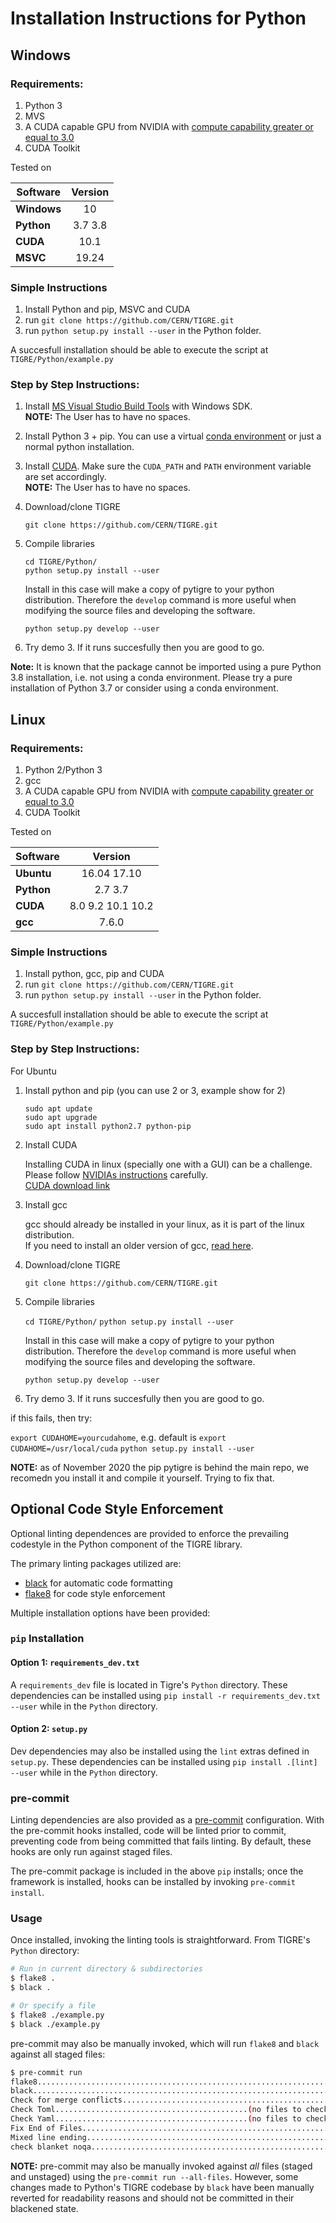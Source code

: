 Installation Instructions for Python
======

## Windows

### Requirements:

1. Python 3
2. MVS
3. A CUDA capable GPU from NVIDIA with [compute capability greater or equal to 3.0](https://en.wikipedia.org/wiki/CUDA#GPUs_supported)
4. CUDA Toolkit

Tested on

| Software        | Version           | 
| ------------- |:-------------:|
|**Windows**| 10 |
|**Python**| 3.7 3.8 |
|**CUDA**| 10.1 |
|**MSVC**| 19.24 |

### Simple Instructions

1. Install Python and pip, MSVC and CUDA
2. run `git clone https://github.com/CERN/TIGRE.git` 
3. run `python setup.py install --user` in the Python folder. 

A succesfull installation should be able to execute the script at `TIGRE/Python/example.py`

### Step by Step Instructions:

1. Install [MS Visual Studio Build Tools](https://visualstudio.microsoft.com/downloads/) with Windows SDK.\
   **NOTE:** The User has to have no spaces.
	
2. Install Python 3 + pip. You can use a virtual [conda environment](https://www.anaconda.com/) or just a normal python installation.

3. Install [CUDA](https://developer.nvidia.com/cuda-downloads). Make sure the `CUDA_PATH` and `PATH` environment variable are set accordingly.\
  **NOTE:** The User has to have no spaces.


4. Download/clone TIGRE

	`git clone https://github.com/CERN/TIGRE.git` 

5. Compile libraries

	`cd TIGRE/Python/`  
	`python setup.py install --user`

	Install in this case will make a copy of pytigre to your python distribution. Therefore the `develop` command is more useful when modifying the source files and developing the software. 

	`python setup.py develop --user`

6. Try demo 3. If it runs succesfully then you are good to go.

**Note:** It is known that the package cannot be imported using a pure Python 3.8 installation, i.e.
not using a conda environment. Please try a pure installation of Python 3.7 or consider using a
conda environment.

## Linux

### Requirements:

1. Python 2/Python 3
2. gcc
3. A CUDA capable GPU from NVIDIA with [compute capability greater or equal to 3.0](https://en.wikipedia.org/wiki/CUDA#GPUs_supported)
4. CUDA Toolkit


Tested on

| Software        | Version           | 
| ------------- |:-------------:|
|**Ubuntu**| 16.04 17.10|
|**Python**| 2.7 3.7 |
|**CUDA**| 8.0 9.2 10.1 10.2|
|**gcc**|  7.6.0|

### Simple Instructions

1. Install python, gcc, pip and CUDA
2. run `git clone https://github.com/CERN/TIGRE.git` 
3. run `python setup.py install --user` in the Python folder. 

A succesfull installation should be able to execute the script at `TIGRE/Python/example.py`

### Step by Step Instructions:

For Ubuntu

1. Install python and pip (you can use 2 or 3, example show for 2)

	```
	sudo apt update
	sudo apt upgrade
	sudo apt install python2.7 python-pip
	```
	
2. Install CUDA

   Installing CUDA in linux (specially one with a GUI) can be a challenge. Please follow [NVIDIAs instructions](https://developer.download.nvidia.com/compute/cuda/10.0/Prod/docs/sidebar/CUDA_Installation_Guide_Linux.pdf) carefully.\
   [CUDA download link](https://developer.nvidia.com/cuda-downloads)

3. Install gcc 

   gcc should already be installed in your linux, as it is part of the linux distribution.\
   If you need to install an older version of gcc, [read here](https://askubuntu.com/questions/923337/installing-an-older-gcc-version3-4-3-on-ubuntu-14-04-currently-4-8-installed).

4. Download/clone TIGRE

	`git clone https://github.com/CERN/TIGRE.git` 

5. Compile libraries

	`cd TIGRE/Python/` 
	`python setup.py install --user`

	Install in this case will make a copy of pytigre to your python distribution. Therefore the `develop` command is more useful when modifying the source files and developing the software. 

	`python setup.py develop --user`

6. Try demo 3. If it runs succesfully then you are good to go. 

if this fails, then try:

`export CUDAHOME=yourcudahome`, e.g. default is `export CUDAHOME=/usr/local/cuda`
`python setup.py install --user`

**NOTE:** as of November 2020 the pip pytigre is behind the main repo, we recomedn you install it and compile it yourself. Trying to fix that. 

## Optional Code Style Enforcement
Optional linting dependences are provided to enforce the prevailing codestyle in the Python component of the TIGRE library.

The primary linting packages utilized are:
  * [black](https://black.readthedocs.io/en/stable/) for automatic code formatting
  * [flake8](https://flake8.pycqa.org/en/latest/) for code style enforcement

Multiple installation options have been provided:

### `pip` Installation
#### Option 1: `requirements_dev.txt`
A `requirements_dev` file is located in Tigre's `Python` directory. These dependencies can be installed using `pip install -r requirements_dev.txt --user` while in the `Python` directory.

#### Option 2: `setup.py`
Dev dependencies may also be installed using the `lint` extras defined in `setup.py`. These dependencies can be installed using `pip install .[lint] --user` while in the `Python` directory.

### pre-commit
Linting dependencies are also provided as a [pre-commit](https://pre-commit.com/) configuration. With the pre-commit hooks installed, code will be linted prior to commit, preventing code from being committed that fails linting. By default, these hooks are only run against staged files.

The pre-commit package is included in the above `pip` installs; once the framework is installed, hooks can be installed by invoking `pre-commit install`.

### Usage
Once installed, invoking the linting tools is straightforward. From TIGRE's `Python` directory:

```bash
# Run in current directory & subdirectories
$ flake8 .
$ black .

# Or specify a file
$ flake8 ./example.py
$ black ./example.py
```

pre-commit may also be manually invoked, which will run `flake8` and `black` against all staged files:

```bash
$ pre-commit run
flake8...................................................................Passed
black....................................................................Passed
Check for merge conflicts................................................Passed
Check Toml...........................................(no files to check)Skipped
Check Yaml...........................................(no files to check)Skipped
Fix End of Files.........................................................Passed
Mixed line ending........................................................Passed
check blanket noqa.......................................................Passed
```

**NOTE:** pre-commit may also be manually invoked against *all* files (staged and unstaged) using the `pre-commit run --all-files`. However, some changes made to Python's TIGRE codebase by `black` have been manually reverted for readability reasons and should not be committed in their blackened state.
